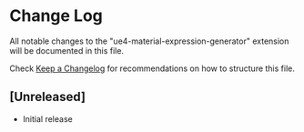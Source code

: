 # Change Log

All notable changes to the "ue4-material-expression-generator" extension will be documented in this file.

Check [Keep a Changelog](http://keepachangelog.com/) for recommendations on how to structure this file.

## [Unreleased]

- Initial release